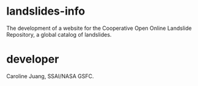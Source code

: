 # landslides-info
The development of a website for the Cooperative Open Online Landslide Repository, a global catalog of landslides.

# developer
Caroline Juang, SSAI/NASA GSFC.
